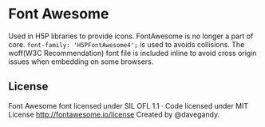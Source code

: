 Font Awesome
==========

Used in H5P libraries to provide icons. FontAwesome is no longer a part of core.
`font-family: 'H5PFontAwesome4';` is used to avoids collisions.
The woff(W3C Recommendation) font file is included inline to avoid cross origin issues when embedding on some browsers.

## License

Font Awesome font licensed under SIL OFL 1.1 · Code licensed under MIT License
http://fontawesome.io/license
Created by @davegandy.
